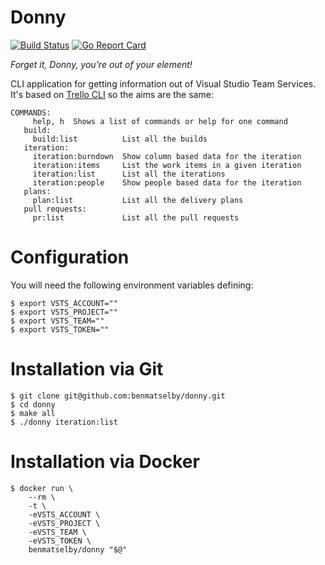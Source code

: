 Donny
=====

[![Build Status](https://travis-ci.org/benmatselby/donny.png?branch=master)](https://travis-ci.org/benmatselby/donny)
[![Go Report Card](https://goreportcard.com/badge/github.com/benmatselby/donny?style=flat-square)](https://goreportcard.com/report/github.com/benmatselby/donny)

_Forget it, Donny, you're out of your element!_

CLI application for getting information out of Visual Studio Team Services. It's based on [Trello CLI](https://github.com/benmatselby/trello-cli) so the aims are the same:

```
COMMANDS:
     help, h  Shows a list of commands or help for one command
   build:
     build:list          List all the builds
   iteration:
     iteration:burndown  Show column based data for the iteration
     iteration:items     List the work items in a given iteration
     iteration:list      List all the iterations
     iteration:people    Show people based data for the iteration
   plans:
     plan:list           List all the delivery plans
   pull requests:
     pr:list             List all the pull requests
```


# Configuration

You will need the following environment variables defining:

```
$ export VSTS_ACCOUNT=""
$ export VSTS_PROJECT=""
$ export VSTS_TEAM=""
$ export VSTS_TOKEN=""
```

# Installation via Git

```
$ git clone git@github.com:benmatselby/donny.git
$ cd donny
$ make all
$ ./donny iteration:list
```

# Installation via Docker

```
$ docker run \
    --rm \
    -t \
    -eVSTS_ACCOUNT \
    -eVSTS_PROJECT \
    -eVSTS_TEAM \
    -eVSTS_TOKEN \
    benmatselby/donny "$@"
```
